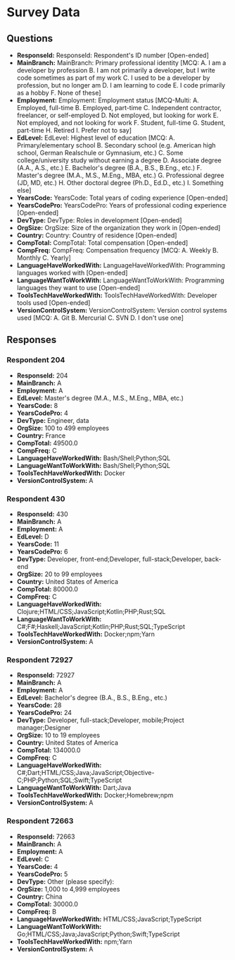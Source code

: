 # Survey Data

## Questions

- **ResponseId:** ResponseId: Respondent's ID number [Open-ended]
- **MainBranch:** MainBranch: Primary professional identity [MCQ: A. I am a developer by profession B. I am not primarily a developer, but I write code sometimes as part of my work C. I used to be a developer by profession, but no longer am D. I am learning to code E. I code primarily as a hobby F. None of these]
- **Employment:** Employment: Employment status [MCQ-Multi: A. Employed, full-time B. Employed, part-time C. Independent contractor, freelancer, or self-employed D. Not employed, but looking for work E. Not employed, and not looking for work F. Student, full-time G. Student, part-time H. Retired I. Prefer not to say]
- **EdLevel:** EdLevel: Highest level of education [MCQ: A. Primary/elementary school B. Secondary school (e.g. American high school, German Realschule or Gymnasium, etc.) C. Some college/university study without earning a degree D. Associate degree (A.A., A.S., etc.) E. Bachelor's degree (B.A., B.S., B.Eng., etc.) F. Master's degree (M.A., M.S., M.Eng., MBA, etc.) G. Professional degree (JD, MD, etc.) H. Other doctoral degree (Ph.D., Ed.D., etc.) I. Something else]
- **YearsCode:** YearsCode: Total years of coding experience [Open-ended]
- **YearsCodePro:** YearsCodePro: Years of professional coding experience [Open-ended]
- **DevType:** DevType: Roles in development [Open-ended]
- **OrgSize:** OrgSize: Size of the organization they work in [Open-ended]
- **Country:** Country: Country of residence [Open-ended]
- **CompTotal:** CompTotal: Total compensation [Open-ended]
- **CompFreq:** CompFreq: Compensation frequency [MCQ: A. Weekly B. Monthly C. Yearly]
- **LanguageHaveWorkedWith:** LanguageHaveWorkedWith: Programming languages worked with [Open-ended]
- **LanguageWantToWorkWith:** LanguageWantToWorkWith: Programming languages they want to use [Open-ended]
- **ToolsTechHaveWorkedWith:** ToolsTechHaveWorkedWith: Developer tools used [Open-ended]
- **VersionControlSystem:** VersionControlSystem: Version control systems used [MCQ: A. Git B. Mercurial C. SVN D. I don't use one]

## Responses

### Respondent 204

- **ResponseId:** 204
- **MainBranch:** A
- **Employment:** A
- **EdLevel:** Master's degree (M.A., M.S., M.Eng., MBA, etc.)
- **YearsCode:** 8
- **YearsCodePro:** 4
- **DevType:** Engineer, data
- **OrgSize:** 100 to 499 employees
- **Country:** France
- **CompTotal:** 49500.0
- **CompFreq:** C
- **LanguageHaveWorkedWith:** Bash/Shell;Python;SQL
- **LanguageWantToWorkWith:** Bash/Shell;Python;SQL
- **ToolsTechHaveWorkedWith:** Docker
- **VersionControlSystem:** A

### Respondent 430

- **ResponseId:** 430
- **MainBranch:** A
- **Employment:** A
- **EdLevel:** D
- **YearsCode:** 11
- **YearsCodePro:** 6
- **DevType:** Developer, front-end;Developer, full-stack;Developer, back-end
- **OrgSize:** 20 to 99 employees
- **Country:** United States of America
- **CompTotal:** 80000.0
- **CompFreq:** C
- **LanguageHaveWorkedWith:** Clojure;HTML/CSS;JavaScript;Kotlin;PHP;Rust;SQL
- **LanguageWantToWorkWith:** C#;F#;Haskell;JavaScript;Kotlin;PHP;Rust;SQL;TypeScript
- **ToolsTechHaveWorkedWith:** Docker;npm;Yarn
- **VersionControlSystem:** A

### Respondent 72927

- **ResponseId:** 72927
- **MainBranch:** A
- **Employment:** A
- **EdLevel:** Bachelor's degree (B.A., B.S., B.Eng., etc.)
- **YearsCode:** 28
- **YearsCodePro:** 24
- **DevType:** Developer, full-stack;Developer, mobile;Project manager;Designer
- **OrgSize:** 10 to 19 employees
- **Country:** United States of America
- **CompTotal:** 134000.0
- **CompFreq:** C
- **LanguageHaveWorkedWith:** C#;Dart;HTML/CSS;Java;JavaScript;Objective-C;PHP;Python;SQL;Swift;TypeScript
- **LanguageWantToWorkWith:** Dart;Java
- **ToolsTechHaveWorkedWith:** Docker;Homebrew;npm
- **VersionControlSystem:** A

### Respondent 72663

- **ResponseId:** 72663
- **MainBranch:** A
- **Employment:** A
- **EdLevel:** C
- **YearsCode:** 4
- **YearsCodePro:** 5
- **DevType:** Other (please specify):
- **OrgSize:** 1,000 to 4,999 employees
- **Country:** China
- **CompTotal:** 30000.0
- **CompFreq:** B
- **LanguageHaveWorkedWith:** HTML/CSS;JavaScript;TypeScript
- **LanguageWantToWorkWith:** Go;HTML/CSS;Java;JavaScript;Python;Swift;TypeScript
- **ToolsTechHaveWorkedWith:** npm;Yarn
- **VersionControlSystem:** A

